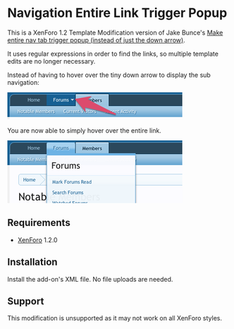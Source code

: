 Navigation Entire Link Trigger Popup
===========================

This is a XenForo 1.2 Template Modification version of Jake Bunce's [Make entire nav tab trigger popup (instead of just the down arrow)](http://xenforo.com/community/resources/make-entire-nav-tab-trigger-popup-instead-of-just-the-down-arrow.968/).

It uses regular expressions in order to find the links, so multiple template edits are no longer necessary.

Instead of having to hover over the tiny down arrow to display the sub navigation:

![Tiny Arrow Hover](screenshots/navhover1.png)

You are now able to simply hover over the entire link.

![Entire Link Hover](screenshots/navhover2.png)

Requirements
------------
* [XenForo](http://xenforo.com/) 1.2.0

Installation
------------
Install the add-on's XML file. No file uploads are needed.

Support
------------
This modification is unsupported as it may not work on all XenForo styles.